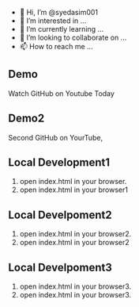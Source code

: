 - 👋 Hi, I’m @syedasim001
- 👀 I’m interested in ...
- 🌱 I’m currently learning ...
- 💞️ I’m looking to collaborate on ...
- 📫 How to reach me ...

## Demo
Watch GitHub on Youtube Today


## Demo2

Second GitHub  on YourTube,

## Local Development1
1. open index.html in your browser.
2. open index.html in your browser1

## Local Develpoment2
1. open index.html in your browser2.
2. open index.html in your browser2

## Local Develpoment3

1. open index.html in your browser3.
2. open index.html in your browser3.

<!---
syedasim001/syedasim001 is a ✨ special ✨ repository because its `README.md` (this file) appears on your GitHub profile.
You can click the Preview link to take a look at your changes.
--->

